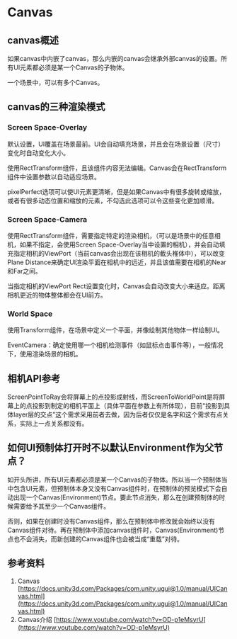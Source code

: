 # Canvas

## canvas概述

如果canvas中内嵌了canvas，那么内嵌的canvas会继承外部canvas的设置。所有UI元素都必须是某一个Canvas的子物体。

一个场景中，可以有多个Canvas。

## canvas的三种渲染模式

### Screen Space-Overlay

默认设置，UI覆盖在场景最前。UI会自动填充场景，并且会在场景设置（尺寸）变化时自动变化大小。

使用RectTransform组件，且该组件内容无法编辑。Canvas会在RectTransform组件中设置参数以自动适应场景。

pixelPerfect选项可以使UI元素更清晰，但是如果Canvas中有很多旋转或缩放，或者有很多动态位置和缩放的元素，不勾选此选项可以令这些变化更加顺滑。

### Screen Space-Camera

使用RectTransform组件，需要指定特定的渲染相机，（可以是场景中的任意相机，如果不指定，会使用Screen Space-Overlay当中设置的相机），并会自动填充指定相机的ViewPort（当前canvas会出现在该相机的截头椎体中），可以改变Plane Distance来确定UI渲染平面在相机中的远近，并且该值需要在相机的Near和Far之间。

当指定相机的ViewPort Rect设置变化时，Canvas会自动改变大小来适应。距离相机更近的物体整体都会在UI前方。

### World Space

使用Transform组件，在场景中定义一个平面，并像绘制其他物体一样绘制UI。

EventCamera：确定使用哪一个相机检测事件（如鼠标点击事件等），一般情况下，使用渲染场景的相机。

## 相机API参考

ScreenPointToRay会将屏幕上的点投影成射线，而ScreenToWorldPoint是将屏幕上的点投影到制定的相机平面上（具体平面在参数上有所体现），目前“投影到具体layer层的交点”这个需求采用前者去做，因为后者仅仅是名字和这个需求有点关系，实际上一点关系都没有。

## 如何UI预制体打开时不以默认Environment作为父节点？

如开头所讲，所有UI元素都必须是某一个Canvas的子物体。所以当一个预制体当中包含UI元素，但预制体本身又没有Canvas组件时，在预制体的预览模式下会自动出现一个Canvas(Environment)节点。要此节点消失，那么在创建预制体的时候需要给予其至少一个Canvas组件。

否则，如果在创建时没有Canvas组件，那么在预制体中修改就会始终以没有Canvas组件对待。再在预制体中添加canvas组件时，Canvas(Environment)节点也不会消失，而新创建的Canvas组件也会被当成“重载”对待。

## 参考资料

1. Canvas [https://docs.unity3d.com/Packages/com.unity.ugui@1.0/manual/UICanvas.html](https://docs.unity3d.com/Packages/com.unity.ugui@1.0/manual/UICanvas.html)
2. Canvas介绍 [https://www.youtube.com/watch?v=OD-p1eMsyrU](https://www.youtube.com/watch?v=OD-p1eMsyrU)
